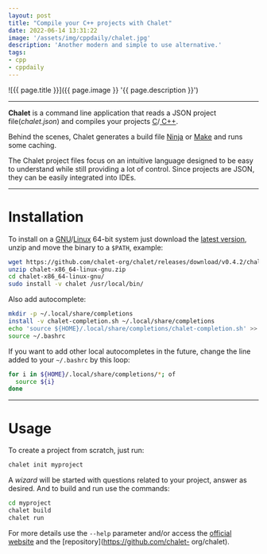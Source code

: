```yaml
---
layout: post
title: "Compile your C++ projects with Chalet"
date: 2022-06-14 13:31:22
image: '/assets/img/cppdaily/chalet.jpg'
description: 'Another modern and simple to use alternative.'
tags:
- cpp
- cppdaily
---
```


![{{ page.title }}]({{ page.image }} '{{ page.description }}')

---

**Chalet** is a command line application that reads a JSON project file(*chalet.json*) and compiles your projects [C](https://terminalroot.com/tags#clanguage)/[ C++](https://terminalroot.com/tags#cpp).

Behind the scenes, Chalet generates a build file [Ninja](https://terminalroot.com/tags#ninja) or [Make](https://terminalroot.com/tags#make) and runs some caching.

The Chalet project files focus on an intuitive language designed to be easy to understand while still providing a lot of control. Since projects are JSON, they can be easily integrated into IDEs.

---

# Installation
To install on a [GNU](https://terminalroot.com/tags#gnu)/[Linux](https://terminalroot.com/tags#linux) 64-bit system just download the [latest version](https://github.com/chalet-org/chalet/releases), unzip and move the binary to a `$PATH`, example:

```bash
wget https://github.com/chalet-org/chalet/releases/download/v0.4.2/chalet-x86_64-linux-gnu.zip
unzip chalet-x86_64-linux-gnu.zip
cd chalet-x86_64-linux-gnu/
sudo install -v chalet /usr/local/bin/
```

Also add autocomplete:

```bash
mkdir -p ~/.local/share/completions
install -v chalet-completion.sh ~/.local/share/completions
echo 'source ${HOME}/.local/share/completions/chalet-completion.sh' >> ~/.bashrc
source ~/.bashrc
```

If you want to add other local autocompletes in the future, change the line added to your `~/.bashrc` by this loop:

```bash
for i in ${HOME}/.local/share/completions/*; of
  source ${i}
done
```

---

# Usage
To create a project from scratch, just run:

```bash
chalet init myproject
```

A *wizard* will be started with questions related to your project, answer as desired. And to build and run use the commands:

```bash
cd myproject
chalet build
chalet run
```

For more details use the `--help` parameter and/or access the [official website](https://www.chalet-work.space/) and the [repository](https://github.com/chalet- org/chalet).

